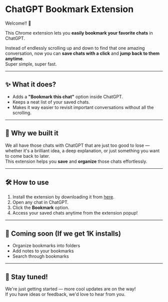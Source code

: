 # ChatGPT Bookmark Extension

Welcome!! 👋

This Chrome extension lets you **easily bookmark your favorite chats** in ChatGPT.

Instead of endlessly scrolling up and down to find that one amazing conversation, now you can **save chats with a click** and **jump back to them anytime**.  
Super simple, super fast.

---

## ✨ What it does?
- Adds a **"Bookmark this chat"** option inside ChatGPT.
- Keeps a neat list of your saved chats.
- Makes it way easier to revisit important conversations without all the scrolling.

---

## 🚀 Why we built it
We all have those chats with ChatGPT that are just too good to lose — whether it's a brilliant idea, a deep explanation, or just something you want to come back to later.  
This extension helps you **save** and **organize** those chats effortlessly.

---

## 🛠️ How to use
1. Install the extension by downloading it from [here](https://mrinvicto.github.io/chat-gpt-bookmark/chatgptbookmark.zip).
2. Open any chat in ChatGPT.
3. Click the **Bookmark** option.
4. Access your saved chats anytime from the extension popup!

---

## 🧠 Coming soon (If we get 1K installs)
- Organize bookmarks into folders
- Add notes to your bookmarks
- Search through bookmarks

---

## 🙌 Stay tuned!
We're just getting started — more cool updates are on the way!  
If you have ideas or feedback, we'd love to hear from you.

